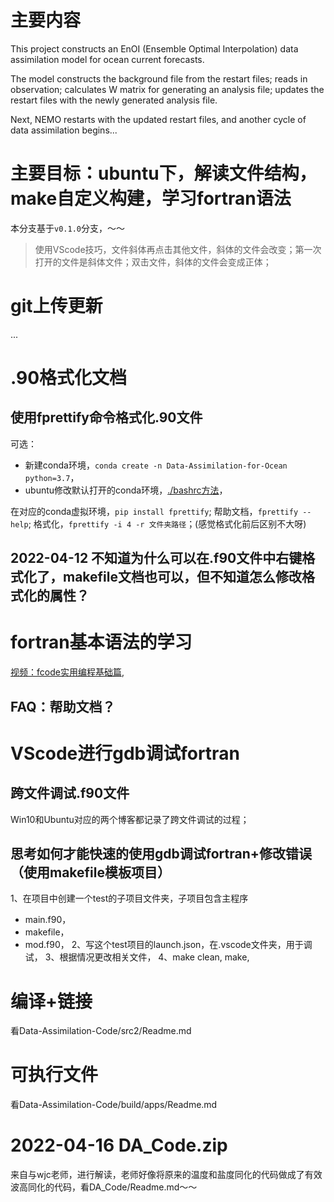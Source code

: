 # 主要内容

This project constructs an EnOI (Ensemble Optimal Interpolation) data assimilation model for ocean current forecasts. 

The model constructs the background file from the restart files; 
          reads in observation;
          calculates W matrix for generating an analysis file;
          updates the restart files with the newly generated analysis file.

Next, NEMO restarts with the updated restart files, and another cycle of data assimilation begins...

# 主要目标：ubuntu下，解读文件结构，make自定义构建，学习fortran语法
本分支基于`v0.1.0`分支，～～
> 使用VScode技巧，文件斜体再点击其他文件，斜体的文件会改变；第一次打开的文件是斜体文件；双击文件，斜体的文件会变成正体；

# git上传更新
...

# .90格式化文档
## 使用fprettify命令格式化.90文件
可选：
 * 新建conda环境，`conda create -n Data-Assimilation-for-Ocean python=3.7`，
 * ubuntu修改默认打开的conda环境，[./bashrc方法](https://www.jianshu.com/p/27b0598d1b98)，

在对应的conda虚拟环境，`pip install fprettify`; 
帮助文档，`fprettify --help`;
格式化，`fprettify -i 4 -r 文件夹路径`；(感觉格式化前后区别不大呀)

## 2022-04-12 不知道为什么可以在.f90文件中右键格式化了，makefile文档也可以，但不知道怎么修改格式化的属性？

# fortran基本语法的学习
[视频：fcode实用编程基础篇](https://liu-jincan.github.io/2022/04/09/yan-jiu-sheng-justtry-function/fortran/07-shi-pin-fcode-shi-yong-bian-cheng-ji-chu-pian/),
## FAQ：帮助文档？

# VScode进行gdb调试fortran
## 跨文件调试.f90文件 
Win10和Ubuntu对应的两个博客都记录了跨文件调试的过程；

## 思考如何才能快速的使用gdb调试fortran+修改错误（使用makefile模板项目）
1、在项目中创建一个test的子项目文件夹，子项目包含主程序
* main.f90，
* makefile，
* mod.f90，
2、写这个test项目的launch.json，在.vscode文件夹，用于调试，
3、根据情况更改相关文件，
4、make clean, make,

# 编译+链接
看Data-Assimilation-Code/src2/Readme.md

# 可执行文件
看Data-Assimilation-Code/build/apps/Readme.md

# 2022-04-16 DA_Code.zip
来自与wjc老师，进行解读，老师好像将原来的温度和盐度同化的代码做成了有效波高同化的代码，看DA_Code/Readme.md～～